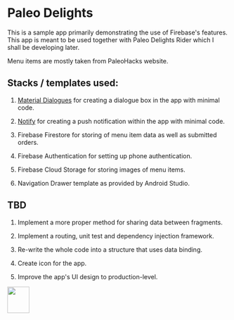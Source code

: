 # Paleo Delights

This is a sample app primarily demonstrating the use of Firebase's features. This app is meant to be used together with Paleo Delights Rider which I shall be developing later. 

Menu items are mostly taken from PaleoHacks website.

## Stacks / templates used:

1. [Material Dialogues](https://github.com/afollestad/material-dialogs) for creating a dialogue box in the app with minimal code.

2. [Notify](https://github.com/Karn/notify) for creating a push notification within the app with minimal code.

3. Firebase Firestore for storing of menu item data as well as submitted orders.

4. Firebase Authentication for setting up phone authentication.

5. Firebase Cloud Storage for storing images of menu items.

6. Navigation Drawer template as provided by Android Studio. 

## TBD

1. Implement a more proper method for sharing data between fragments. 

2. Implement a routing, unit test and dependency injection framework.

3. Re-write the whole code into a structure that uses data binding. 

4. Create icon for the app.  

5. Improve the app's UI design to production-level.

<img src="https://user-images.githubusercontent.com/40174427/83121050-68e4fd00-a104-11ea-8dc2-805e4bf671d6.png" style="width:50px;height:60px;">


